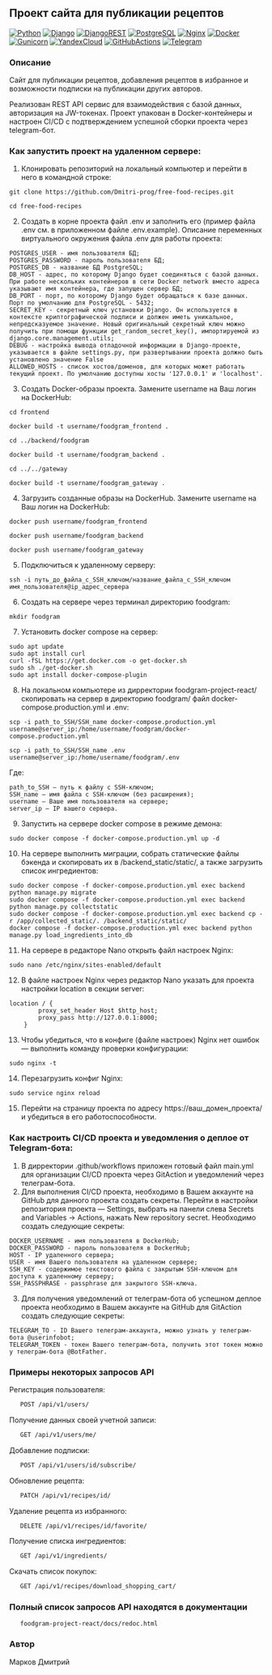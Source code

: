 ## Проект cайта для публикации рецептов
[![Python](https://img.shields.io/badge/Python-3776AB?style=for-the-badge&logo=python&logoColor=white)](https://www.python.org/)
[![Django](https://img.shields.io/badge/Django-092E20?style=for-the-badge&logo=django&logoColor=white)](https://www.djangoproject.com/)
[![DjangoREST](https://img.shields.io/badge/DJANGO-REST-ff1709?style=for-the-badge&logo=django&logoColor=white&color=ff1709&labelColor=gray)](https://www.django-rest-framework.org/)
[![PostgreSQL](https://img.shields.io/badge/PostgreSQL-07405E?style=for-the-badge&logo=postgresql&logoColor=white)](https://www.postgresql.org/)
[![Nginx](https://img.shields.io/badge/nginx-%23008000?style=for-the-badge&logo=nginx)](https://nginx.org/ru/)
[![Docker](https://img.shields.io/badge/docker-%231E90FF?style=for-the-badge&logo=docker&logoColor=%23FFFFFF)](https://www.docker.com/)
[![Gunicorn](https://img.shields.io/badge/gunicorn-%23006400?style=for-the-badge&logo=gunicorn&logoColor=%23FFFFFF)](https://gunicorn.org/)
[![YandexCloud](https://img.shields.io/badge/yandex%20cloud-%231E90FF?style=for-the-badge&logo=yandexcloud&logoColor=%23FFFFFF)](https://yandex.cloud/ru/)
[![GitHubActions](https://img.shields.io/badge/github%20actions-%23000000?style=for-the-badge&logo=githubactions&logoColor=%23FFFFFF)](https://docs.github.com/en/actions)
[![Telegram](https://img.shields.io/badge/telegram-%231E90FF?style=for-the-badge&logo=telegram&logoColor=%23FFFFFF)](https://web.telegram.org/)

### Описание

Сайт для публикации рецептов, добавления рецептов в избранное и возможности подписки на публикации других авторов.

Реализован REST API сервис для взаимодействия с базой данных, авторизация на JW-токенах. Проект упакован в Docker-контейнеры и настроен CI/CD с подтверждением успешной сборки проекта через telegram-бот.

### Как запустить проект на удаленном сервере:

1. Клонировать репозиторий на локальный компьютер и перейти в него в командной строке:

```
git clone https://github.com/Dmitri-prog/free-food-recipes.git
```

```
cd free-food-recipes
```

2. Cоздать в корне проекта файл .env и заполнить его (пример файла .env см. в приложенном файле .env.example). Описание переменных виртуального окружения файла .env для работы проекта:
```
POSTGRES_USER - имя пользователя БД;
POSTGRES_PASSWORD - пароль пользователя БД;
POSTGRES_DB - название БД PostgreSQL;
DB_HOST - адрес, по которому Django будет соединяться с базой данных. При работе нескольких контейнеров в сети Docker network вместо адреса указывают имя контейнера, где запущен сервер БД;
DB_PORT - порт, по которому Django будет обращаться к базе данных. Порт по умолчанию для PostgreSQL - 5432;
SECRET_KEY - cекретный ключ установки Django. Он используется в контексте криптографической подписи и должен иметь уникальное, непредсказуемое значение. Новый оригинальный секретный ключ можно получить при помощи функции get_random_secret_key(), импортируемой из django.core.management.utils;
DEBUG - настройка вывода отладочной информации в Django-проекте, указывается в файле settings.py, при развертывании проекта должно быть установлено значение False
ALLOWED_HOSTS - список хостов/доменов, для которых может работать текущий проект. По умолчанию доступны хосты '127.0.0.1' и 'localhost'.
```

3. Создать Docker-образы проекта. Замените username на Ваш логин на DockerHub:

```
cd frontend
```

```
docker build -t username/foodgram_frontend .
```

```
cd ../backend/foodgram
```

```
docker build -t username/foodgram_backend .
```

```
cd ../../gateway
```

```
docker build -t username/foodgram_gateway .
```

4. Загрузить созданные образы на DockerHub. Замените username на Ваш логин на DockerHub:
```
docker push username/foodgram_frontend
```

```
docker push username/foodgram_backend
```

```
docker push username/foodgram_gateway
```

5. Подключиться к удаленному серверу:
```
ssh -i путь_до_файла_с_SSH_ключом/название_файла_с_SSH_ключом имя_пользователя@ip_адрес_сервера
```

6. Создать на сервере через терминал директорию foodgram:
```
mkdir foodgram
```

7. Установить docker compose на сервер:
```
sudo apt update
sudo apt install curl
curl -fSL https://get.docker.com -o get-docker.sh
sudo sh ./get-docker.sh
sudo apt install docker-compose-plugin 
```

8. На локальном компьютере из дирректории foodgram-project-react/ cкопировать на сервер в директорию foodgram/ файл docker-compose.production.yml и .env:
```
scp -i path_to_SSH/SSH_name docker-compose.production.yml username@server_ip:/home/username/foodgram/docker-compose.production.yml
```

```
scp -i path_to_SSH/SSH_name .env username@server_ip:/home/username/foodgram/.env
```

Где:
```
path_to_SSH — путь к файлу с SSH-ключом;
SSH_name — имя файла с SSH-ключом (без расширения);
username — Ваше имя пользователя на сервере;
server_ip — IP вашего сервера.
```

9. Запустить на сервере docker compose в режиме демона:
```
sudo docker compose -f docker-compose.production.yml up -d
```
10. На сервере выполнить миграции, собрать статические файлы бэкенда и скопировать их в /backend_static/static/, а также загрузить список ингредиентов:
```
sudo docker compose -f docker-compose.production.yml exec backend python manage.py migrate
sudo docker compose -f docker-compose.production.yml exec backend python manage.py collectstatic
sudo docker compose -f docker-compose.production.yml exec backend cp -r /app/collected_static/. /backend_static/static/
docker compose -f docker-compose.production.yml exec backend python manage.py load_ingredients_into_db
```
11. На сервере в редакторе Nano открыть файл настроек Nginx:
```
sudo nano /etc/nginx/sites-enabled/default
```
12. В файле настроек Nginx через редактор Nano указать для проекта настройки location в секции server:
```
location / {
        proxy_set_header Host $http_host;
        proxy_pass http://127.0.0.1:8000;
    }
```
13. Чтобы убедиться, что в конфиге (файле настроек) Nginx нет ошибок — выполнить команду проверки конфигурации:
```
sudo nginx -t
```
14. Перезагрузить конфиг Nginx:
```
sudo service nginx reload
```
15. Перейти на страницу проекта по адресу https://ваш_домен_проекта/ и убедиться в его работоспособности.

### Как настроить CI/CD проекта и уведомления о деплое от Telegram-бота:

1. В дирректории .github/workflows приложен готовый файл main.yml для организации CI/CD проекта через GitAction и уведомлений через телеграм-бота.
2. Для выполнения CI/CD проекта, необходимо в Вашем аккаунте на GitHub для данного проекта создать секреты. 
Перейти в настройки репозитория проекта — Settings, выбрать на панели слева Secrets and Variables → Actions, нажать New repository secret. Необходимо создать следующие секреты:
```
DOCKER_USERNAME - имя пользователя в DockerHub;
DOCKER_PASSWORD - пароль пользователя в DockerHub;
HOST - IP удаленного сервера;
USER - имя Вашего пользователя на удаленном сервере;
SSH_KEY - содержимое текстового файла с закрытым SSH-ключом для доступа к удаленному серверу;
SSH_PASSPHRASE - passphrase для закрытого SSH-ключа.
```
3. Для получения уведомлений от телеграм-бота об успешном деплое проекта необходимо в Вашем аккаунте на GitHub для GitAction создать следующие секреты:
```
TELEGRAM_TO - ID Вашего телеграм-аккаунта, можно узнать у телеграм-бота @userinfobot;
TELEGRAM_TOKEN - токен Вашего телеграм-бота, получить этот токен можно у телеграм-бота @BotFather.
```
### Примеры некоторых запросов API

Регистрация пользователя:

```bash
   POST /api/v1/users/
```

Получение данных своей учетной записи:

```bash
   GET /api/v1/users/me/ 
```

Добавление подписки:

```bash
   POST /api/v1/users/id/subscribe/
```

Обновление рецепта:
  
```bash
   PATCH /api/v1/recipes/id/
```

Удаление рецепта из избранного:

```bash
   DELETE /api/v1/recipes/id/favorite/
```

Получение списка ингредиентов:

```bash
   GET /api/v1/ingredients/
```

Скачать список покупок:

```bash
   GET /api/v1/recipes/download_shopping_cart/
```

### Полный список запросов API находятся в документации

```
   foodgram-project-react/docs/redoc.html
```

### Автор

Марков Дмитрий